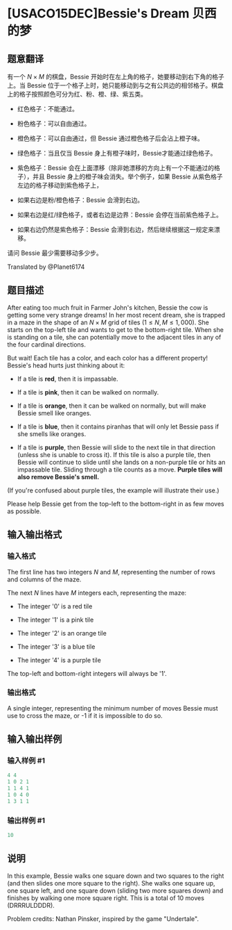 # [USACO15DEC]Bessie&#039;s Dream 贝西的梦

## 题意翻译

有一个 $N\times M$ 的棋盘，Bessie 开始时在左上角的格子，她要移动到右下角的格子上。当 Bessie 位于一个格子上时，她只能移动到与之有公共边的相邻格子。棋盘上的格子按照颜色可分为红、粉、橙、绿、紫五类。

- 红色格子：不能通过。

- 粉色格子：可以自由通过。

- 橙色格子：可以自由通过，但 Bessie 通过橙色格子后会沾上橙子味。

- 绿色格子：当且仅当 Bessie 身上有橙子味时，Bessie才能通过绿色格子。

- 紫色格子：Bessie 会在上面漂移（除非她漂移的方向上有一个不能通过的格子），并且 Bessie 身上的橙子味会消失。举个例子，如果 Bessie 从紫色格子左边的格子移动到紫色格子上，

* 如果右边是粉/橙色格子：Bessie 会滑到右边。

* 如果右边是红/绿色格子，或者右边是边界：Bessie 会停在当前紫色格子上。

* 如果右边仍然是紫色格子：Bessie 会滑到右边，然后继续根据这一规定来漂移。

请问 Bessie 最少需要移动多少步。

Translated by @Planet6174 

## 题目描述

After eating too much fruit in Farmer John's kitchen, Bessie the cow is getting some very strange dreams! In her most recent dream, she is trapped in a maze in the shape of an $N×M$ grid of tiles $(1≤N,M≤1,000)$. She starts on the top-left tile and wants to get to the bottom-right tile. When she is standing on a tile, she can potentially move to the adjacent tiles in any of the four cardinal directions.

But wait! Each tile has a color, and each color has a different property! Bessie's head hurts just thinking about it:

- If a tile is **red**, then it is impassable.

- If a tile is **pink**, then it can be walked on normally.

- If a tile is **orange**, then it can be walked on normally, but will make Bessie smell like oranges.

- If a tile is **blue**, then it contains piranhas that will only let Bessie pass if she smells like oranges.

- If a tile is **purple**, then Bessie will slide to the next tile in that direction (unless she is unable to cross it). If this tile is also a purple tile, then Bessie will continue to slide until she lands on a non-purple tile or hits an impassable tile. Sliding through a tile counts as a move. **Purple tiles will also remove Bessie's smell.**

(If you're confused about purple tiles, the example will illustrate their use.)

Please help Bessie get from the top-left to the bottom-right in as few moves as possible. 

## 输入输出格式

### 输入格式

 The first line has two integers $N$ and $M$, representing the number of rows and columns of the maze.

The next $N$ lines have $M$ integers each, representing the maze:

- The integer '0' is a red tile

- The integer '1' is a pink tile

- The integer '2' is an orange tile

- The integer '3' is a blue tile

- The integer '4' is a purple tile

The top-left and bottom-right integers will always be '1'. 

### 输出格式

A single integer, representing the minimum number of moves Bessie must use to cross the maze, or -1 if it is impossible to do so. 

## 输入输出样例

### 输入样例 #1

```cpp
4 4
1 0 2 1
1 1 4 1
1 0 4 0
1 3 1 1
```


### 输出样例 #1

```cpp
10
```


## 说明

In this example, Bessie walks one square down and two squares to the right (and then slides one more square to the right). She walks one square up, one square left, and one square down (sliding two more squares down) and finishes by walking one more square right. This is a total of 10 moves (DRRRULDDDR).

Problem credits: Nathan Pinsker, inspired by the game "Undertale". 


